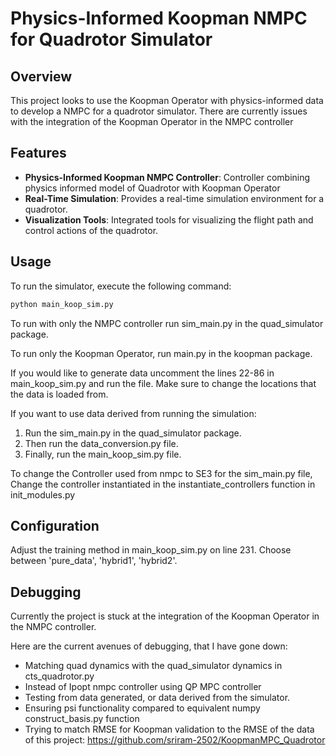 
# Physics-Informed Koopman NMPC for Quadrotor Simulator



## Overview

This project looks to use the Koopman Operator with physics-informed data to develop a NMPC for a quadrotor simulator. There are currently issues with the integration of the Koopman Operator in the NMPC controller
## Features

- **Physics-Informed Koopman NMPC Controller**: Controller combining physics informed model of Quadrotor with Koopman Operator
- **Real-Time Simulation**: Provides a real-time simulation environment for a quadrotor.
- **Visualization Tools**: Integrated tools for visualizing the flight path and control actions of the quadrotor.



## Usage

To run the simulator, execute the following command:

```bash
python main_koop_sim.py
```

To run with only the NMPC controller run sim_main.py in the quad_simulator package.

To run only the Koopman Operator, run main.py in the koopman package.

If you would like to generate data uncomment the lines 22-86 in main_koop_sim.py and run the file. Make sure to change the locations that the data is loaded from.

If you want to use data derived from running the simulation:
1. Run the sim_main.py in the quad_simulator package. 
2. Then run the data_conversion.py file.
3. Finally, run the main_koop_sim.py file.

To change the Controller used from nmpc to SE3 for the sim_main.py file, Change the controller instantiated in the instantiate_controllers function in init_modules.py 


## Configuration

Adjust the training method in main_koop_sim.py on line 231.
Choose between 'pure_data', 'hybrid1', 'hybrid2'.



## Debugging

Currently the project is stuck at the integration of the Koopman Operator in the NMPC controller.

Here are the current avenues of debugging, that I have gone down:
* Matching quad dynamics with the quad_simulator  dynamics in cts_quadrotor.py
* Instead of Ipopt nmpc controller using QP MPC controller
* Testing from data generated, or data derived from the simulator.
* Ensuring psi functionality compared to equivalent numpy construct_basis.py function
* Trying to match RMSE for Koopman validation to the RMSE of the data of this project: https://github.com/sriram-2502/KoopmanMPC_Quadrotor
